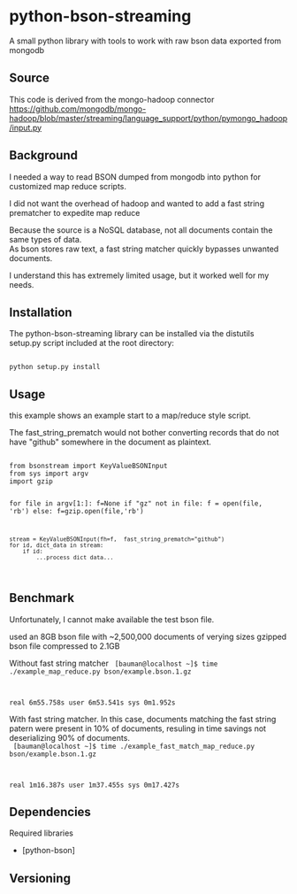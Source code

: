 # python-bson-streaming
A small python library with tools to work with raw bson data exported from mongodb

## Source
This code is derived from the mongo-hadoop connector
https://github.com/mongodb/mongo-hadoop/blob/master/streaming/language_support/python/pymongo_hadoop/input.py


## Background
I needed a way to read BSON dumped from mongodb into python for customized map reduce scripts.

I did not want the overhead of hadoop and wanted to add a fast string prematcher to expedite map reduce

Because the source is a NoSQL database, not all documents contain the same types of data.  
As bson stores raw text, a fast string matcher quickly bypasses unwanted documents. 

I understand this has extremely limited usage, but it worked well for my needs.

## Installation

The python-bson-streaming library can be installed via the distutils setup.py script
included at the root directory:

<code>
python setup.py install
</code>

## Usage

this example shows an example start to a map/reduce style script.  

The fast_string_prematch would not bother converting records that do not have "github" 
somewhere in the document as plaintext.

<code>
from bsonstream import KeyValueBSONInput
from sys import argv
import gzip

for file in argv[1:]:
    f=None
    if "gz" not in file:
        f = open(file, 'rb')
    else:
        f=gzip.open(file,'rb')

    stream = KeyValueBSONInput(fh=f,  fast_string_prematch="github")
    for id, dict_data in stream:
        if id:
            ...process dict_data...

</code>


## Benchmark
Unfortunately, I cannot make available the test bson file.

used an 8GB bson file with ~2,500,000 documents of verying sizes
gzipped bson file compressed to 2.1GB


Without fast string matcher
<code>
[bauman@localhost ~]$ time ./example_map_reduce.py bson/example.bson.1.gz
 
real    6m55.758s
user    6m53.541s
sys     0m1.952s
</code>

With fast string matcher.  In this case, documents matching the fast string patern were present in 10% of documents, resuling in time savings not deserializing 90% of documents.  
<code>
[bauman@localhost ~]$ time ./example_fast_match_map_reduce.py bson/example.bson.1.gz  

real    1m16.387s
user    1m37.455s
sys     0m17.427s
</code>



## Dependencies

Required libraries
* [python-bson] 


## Versioning



